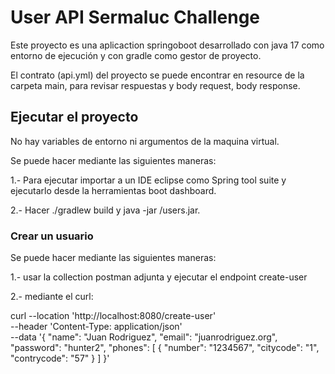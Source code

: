 # User API Sermaluc Challenge

Este proyecto es una aplicaction springoboot desarrollado con java 17 como entorno de ejecución y con gradle como gestor de proyecto.

El contrato (api.yml) del proyecto se puede encontrar en resource de la carpeta main, para revisar respuestas y body request, body response.

## Ejecutar el proyecto
No hay variables de entorno ni argumentos de la maquina virtual.

Se puede hacer mediante las siguientes maneras:

1.- Para ejecutar importar a un IDE eclipse como Spring tool suite y ejecutarlo desde la herramientas boot dashboard.

2.- Hacer ./gradlew build y java -jar /users.jar.

### Crear un usuario
Se puede hacer mediante las siguientes maneras:

1.- usar la collection postman adjunta y ejecutar el endpoint create-user

2.- mediante el curl:

curl --location 'http://localhost:8080/create-user' \
--header 'Content-Type: application/json' \
--data '{
    "name": "Juan Rodriguez",
    "email": "juanrodriguez.org",
    "password": "hunter2",
    "phones": [
        {
            "number": "1234567",
            "citycode": "1",
            "contrycode": "57"
        }
    ]
}'
